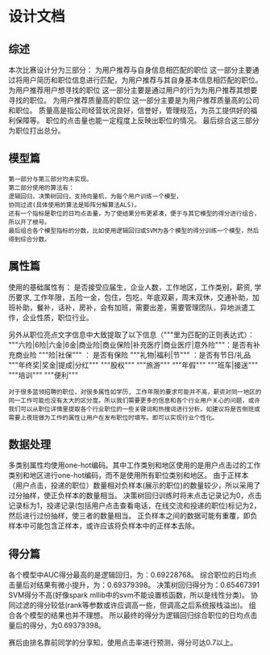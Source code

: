 # 设计文档
## 综述
本次比赛设计分为三部分：
为用户推荐与自身信息相匹配的职位
    这一部分主要通过将用户简历和职位信息进行匹配，为用户推荐与其自身基本信息相匹配的职位。
为用户推荐用户想寻找的职位
    这一部分主要是通过用户的行为为用户推荐其想要寻找的职位。
为用户推荐质量高的职位
    这一部分主要是为用户推荐质量高的公司和职位。
    质量高是指公司经营状况良好，信誉好，管理规范，为员工提供好的福利保障等。
    职位的点击量也能一定程度上反映出职位的情况。
最后综合这三部分为职位打出总分。
## 模型篇
    第一部分与第三部分均未实现。
    第二部分使用的算法有：
	逻辑回归，决策树回归，支持向量机，为每个用户训练一个模型，
	协同过滤(具体使用的算法是矩阵分解算法ALS)。
    还有一个指标是职位的日均点击量，为了使结果分布更紧凑，便于与其它模型的得分进行组合，所以开了根号。
    最后组合各个模型指标的分数，比如使用逻辑回归或SVM为各个模型的得分训练一个模型，然后得到综合分数。
  
## 属性篇
使用的基础属性有：
是否接受应届生，企业人数，工作地区，工作类别，薪资, 学历要求, 工作年限，五险一金，包住，包吃，年底双薪，周末双休，交通补助，加班补助，餐补，话补，房补，会有加班，需要出差，需要管理团队，异地派遣工作，企业性质，职位行业。

另外从职位亮点文字信息中大致提取了以下信息（"""里为匹配的正则表达式）：
"""六险|6险|六金|6金|商业险|商业保险|补充医疗|商业医疗|意外险"""：是否有补充商业险
"""险|社保"""		： 是否有保险
"""礼物|福利|节""" 	：是否有节日/礼品
"""年终奖|奖金|提成|分红"""
"""股权"""
“""旅游"""
“""年假"""
"""班车|接送"""
"""培训"""
"""便利"""

    对于很多蓝领招聘的职位，对很多属性如学历, 工作年限的要求可能并不高，薪资对同一地区的同一工作可能也没有太大的区分度。所以我们需要更多的信息和各个行业用户关心的问题，或许我们可以从职位详情里提取各个行业职位的一些关键词和热搜词进行分析。如建议将是否倒班或需要上夜班做为工作的属性让用户在发布职位时填写。即可以实现行业个性化。
## 数据处理
  多类别属性均使用one-hot编码。其中工作类别和地区使用的是用户点击过的工作类别和地区进行one-hot编码，而不是使用所有职位类别和地区。
    由于正样本（用户点击，投递的职位）数量相对负样本(展示的职位)的数量较少，所以采用了过分抽样，使正负样本的数量相当。
    决策树回归训练时将未点击记录记为0，点击记录标为1，投递记录(包括用户点击查看电话，在线交流和投递的职位)标记为2，然后进行过份抽样，使三者的数量相当。
    正负样本之间的数据可能有重覆，即负样本中可能包含正样本，或许应该将负样本中的正样本去除。

## 得分篇
各个模型中AUC得分最高的是逻辑回归，为：0.69228768。
综合职位的日均点击量后对结果有微小提升，为：0.69379398。
决策树回归得分为：0.65467391
SVM得分不高(好像spark mllib中的svm不能设置核函数，所以是线性分类)。
协同过滤的得分较低(rank等参数或许应调高一些，但调高之后系统报栈溢出)。
组合各个模型的结果也并不理想。
所以最终的得分为逻辑回归综合职位的日均点击量后的得分，为0.69379398。

赛后由排名靠前同学的分享知，使用点击率进行预测，得分可达0.7以上。
